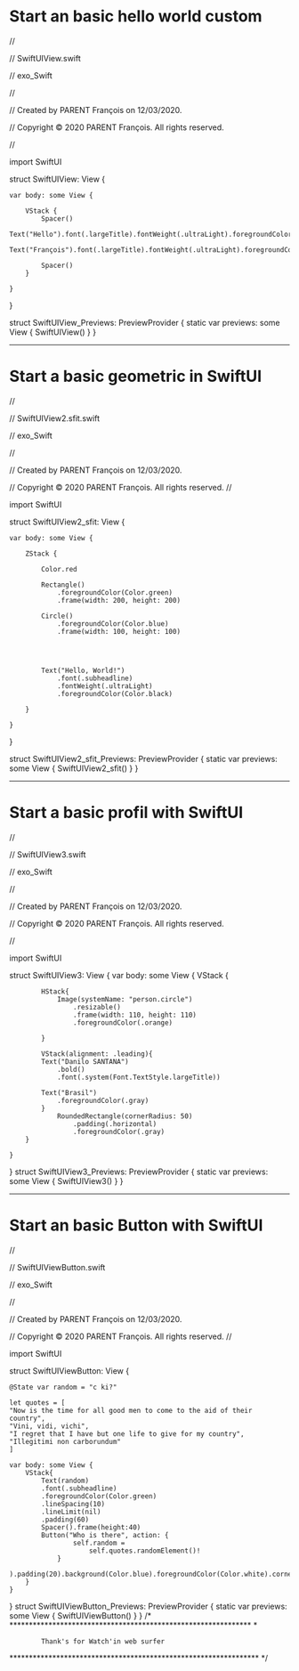 # Start an basic hello world custom
//

//  SwiftUIView.swift

//  exo_Swift

//

//  Created by PARENT François on 12/03/2020.

//  Copyright © 2020 PARENT François. All rights reserved.

//

import SwiftUI

struct SwiftUIView: View {
    
    var body: some View {
        
        VStack {
            Spacer()
            Text("Hello").font(.largeTitle).fontWeight(.ultraLight).foregroundColor(Color.orange).padding(1)
            Text("François").font(.largeTitle).fontWeight(.ultraLight).foregroundColor(Color.orange).multilineTextAlignment(.center).padding(50)
            
            Spacer()
        }
        
    }
}

struct SwiftUIView_Previews: PreviewProvider {
    static var previews: some View {
        SwiftUIView()
    }
}

***

# Start a basic geometric in SwiftUI

//

//  SwiftUIView2.sfit.swift

//  exo_Swift

//

//  Created by PARENT François on 12/03/2020.

//  Copyright © 2020 PARENT François. All rights reserved.
//

import SwiftUI

struct SwiftUIView2_sfit: View {
    
    
    var body: some View {
        
        ZStack {
            
            Color.red
            
            Rectangle()
                .foregroundColor(Color.green)
                .frame(width: 200, height: 200)

            Circle()
                .foregroundColor(Color.blue)
                .frame(width: 100, height: 100)

            
            
                
            Text("Hello, World!")
                .font(.subheadline)
                .fontWeight(.ultraLight)
                .foregroundColor(Color.black)
            
        }
        
    }
}

struct SwiftUIView2_sfit_Previews: PreviewProvider {
    static var previews: some View {
        SwiftUIView2_sfit()
    }
}

***

# Start a basic profil with SwiftUI


//

//  SwiftUIView3.swift

//  exo_Swift

//

//  Created by PARENT François on 12/03/2020.

//  Copyright © 2020 PARENT François. All rights reserved.

//

import SwiftUI

struct SwiftUIView3: View {
    var body: some View {
        VStack {

            HStack{
                Image(systemName: "person.circle")
                    .resizable()
                    .frame(width: 110, height: 110)
                    .foregroundColor(.orange)
                
            }
            
            VStack(alignment: .leading){
            Text("Danilo SANTANA")
                .bold()
                .font(.system(Font.TextStyle.largeTitle))
                
            Text("Brasil")
                .foregroundColor(.gray)
            }
                RoundedRectangle(cornerRadius: 50)
                    .padding(.horizontal)
                    .foregroundColor(.gray)
        }
            
    }
        

}
struct SwiftUIView3_Previews: PreviewProvider {
    static var previews: some View {
        SwiftUIView3()
    }
}

***

# Start an basic Button with SwiftUI



//

//  SwiftUIViewButton.swift

//  exo_Swift

//

//  Created by PARENT François on 12/03/2020.

//  Copyright © 2020 PARENT François. All rights reserved.
//

import SwiftUI

struct SwiftUIViewButton: View {
    
    
    @State var random = "c ki?"
    
    let quotes = [
    "Now is the time for all good men to come to the aid of their country",
    "Vini, vidi, vichi",
    "I regret that I have but one life to give for my country",
    "Illegitimi non carborundum"
    ]
    
    var body: some View {
        VStack{
            Text(random)
            .font(.subheadline)
            .foregroundColor(Color.green)
            .lineSpacing(10)
            .lineLimit(nil)
            .padding(60)
            Spacer().frame(height:40)
            Button("Who is there", action: {
                    self.random =
                        self.quotes.randomElement()!
                }
                ).padding(20).background(Color.blue).foregroundColor(Color.white).cornerRadius(20)
        }
    }
    

}
struct SwiftUIViewButton_Previews: PreviewProvider {
    static var previews: some View {
        SwiftUIViewButton()
    }
}
/* ************************************************************** *
                                                                   
                                                                   
            Thank's for Watch'in web surfer                                             
                                                                   
                                                                   
                                                                   
 **************************************************************** */

